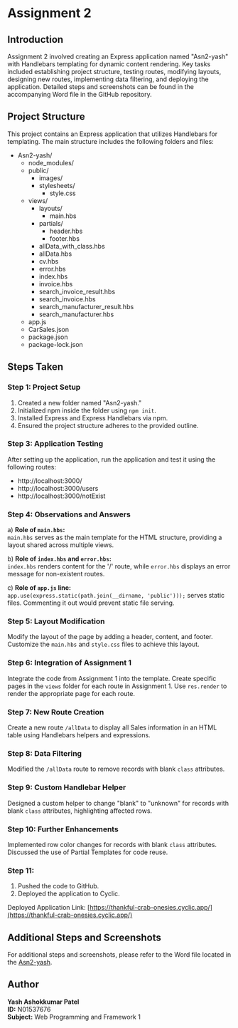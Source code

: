 # Assignment 2

## Introduction

Assignment 2 involved creating an Express application named "Asn2-yash" with Handlebars templating for dynamic content rendering. Key tasks included establishing project structure, testing routes, modifying layouts, designing new routes, implementing data filtering, and deploying the application. Detailed steps and screenshots can be found in the accompanying Word file in the GitHub repository.

## Project Structure

This project contains an Express application that utilizes Handlebars for templating. The main structure includes the following folders and files:

- Asn2-yash/
	- node_modules/
	- public/
		- images/
		- stylesheets/
			- style.css
	- views/
		- layouts/
			- main.hbs
		- partials/
			- header.hbs
			- footer.hbs
		- allData_with_class.hbs
		- allData.hbs
		- cv.hbs
		- error.hbs
		- index.hbs
		- invoice.hbs
		- search_invoice_result.hbs
		- search_invoice.hbs
		- search_manufacturer_result.hbs
		- search_manufacturer.hbs
	- app.js
	- CarSales.json
	- package.json
	- package-lock.json

## Steps Taken

### Step 1: Project Setup

1. Created a new folder named "Asn2-yash."
2. Initialized npm inside the folder using `npm init`.
3. Installed Express and Express Handlebars via npm.
4. Ensured the project structure adheres to the provided outline.

### Step 3: Application Testing

After setting up the application, run the application and test it using the following routes:

- http://localhost:3000/
- http://localhost:3000/users
- http://localhost:3000/notExist

### Step 4: Observations and Answers

a) **Role of `main.hbs`:**  
   `main.hbs` serves as the main template for the HTML structure, providing a layout shared across multiple views.

b) **Role of `index.hbs` and `error.hbs`:**  
   `index.hbs` renders content for the '/' route, while `error.hbs` displays an error message for non-existent routes.

c) **Role of `app.js` line:**  
   `app.use(express.static(path.join(__dirname, 'public')));` serves static files. Commenting it out would prevent static file serving.

### Step 5: Layout Modification

Modify the layout of the page by adding a header, content, and footer. Customize the `main.hbs` and `style.css` files to achieve this layout.

### Step 6: Integration of Assignment 1

Integrate the code from Assignment 1 into the template. Create specific pages in the `views` folder for each route in Assignment 1. Use `res.render` to render the appropriate page for each route.

### Step 7: New Route Creation

Create a new route `/allData` to display all Sales information in an HTML table using Handlebars helpers and expressions.

### Step 8: Data Filtering

Modified the `/allData` route to remove records with blank `class` attributes.

### Step 9: Custom Handlebar Helper

Designed a custom helper to change "blank" to "unknown" for records with blank `class` attributes, highlighting affected rows.

### Step 10: Further Enhancements

Implemented row color changes for records with blank `class` attributes. Discussed the use of Partial Templates for code reuse.

### Step 11:

1. Pushed the code to GitHub.
2. Deployed the application to Cyclic.

Deployed Application Link: [https://thankful-crab-onesies.cyclic.app/](https://thankful-crab-onesies.cyclic.app/)

## Additional Steps and Screenshots

For additional steps and screenshots, please refer to the Word file located in the [Asn2-yash](https://github.com/yashpatel05/Asn2-yash/blob/master/Assignment2_Yash_Patel.docx).

## Author

**Yash Ashokkumar Patel**  
**ID:** N01537676  
**Subject:** Web Programming and Framework 1
